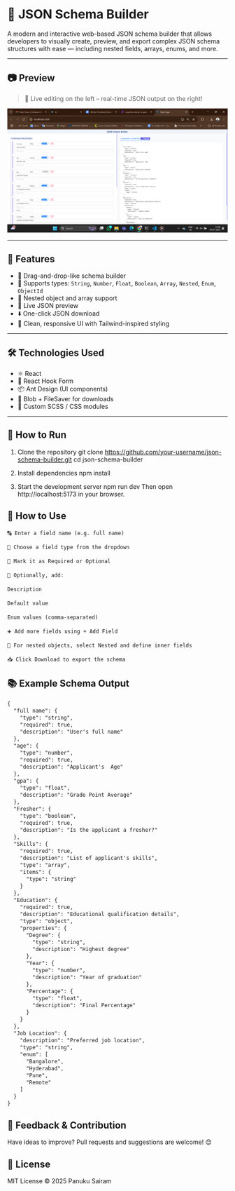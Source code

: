 # 🧩 JSON Schema Builder

A modern and interactive web-based JSON schema builder that allows developers to visually create, preview, and export complex JSON schema structures with ease — including nested fields, arrays, enums, and more.

---

## 📷 Preview

> 🔁 Live editing on the left – real-time JSON output on the right!

![Screenshot](./Screenshot.png) 

---

## 🚀 Features

- 🔧 Drag-and-drop-like schema builder
- 📑 Supports types: `String`, `Number`, `Float`, `Boolean`, `Array`, `Nested`, `Enum`, `ObjectId`
- 🧠 Nested object and array support
- 📃 Live JSON preview
- ⬇️ One-click JSON download
- 🎨 Clean, responsive UI with Tailwind-inspired styling

---

## 🛠️ Technologies Used

- ⚛️ React
- 🧮 React Hook Form
- 📦 Ant Design (UI components)
- 💾 Blob + FileSaver for downloads
- 🧰 Custom SCSS / CSS modules

---

## 🔧 How to Run

1. Clone the repository
git clone https://github.com/your-username/json-schema-builder.git
cd json-schema-builder

 2. Install dependencies
npm install

 3. Start the development server
npm run dev
Then open http://localhost:5173 in your browser.

## 🏁 How to Use
```
🔠 Enter a field name (e.g. full name)

🧩 Choose a field type from the dropdown

🎯 Mark it as Required or Optional

📝 Optionally, add:

Description

Default value

Enum values (comma-separated)

➕ Add more fields using + Add Field

🧬 For nested objects, select Nested and define inner fields

📥 Click Download to export the schema
```
## 📚 Example Schema Output
```
{
  "full name": {
    "type": "string",
    "required": true,
    "description": "User's full name"
  },
  "age": {
    "type": "number",
    "required": true,
    "description": "Applicant's  Age"
  },
  "gpa": {
    "type": "float",
    "description": "Grade Point Average"
  },
  "Fresher": {
    "type": "boolean",
    "required": true,
    "description": "Is the applicant a fresher?"
  },
  "Skills": {
    "required": true,
    "description": "List of applicant's skills",
    "type": "array",
    "items": {
      "type": "string"
    }
  },
  "Education": {
    "required": true,
    "description": "Educational qualification details",
    "type": "object",
    "properties": {
      "Degree": {
        "type": "string",
        "description": "Highest degree"
      },
      "Year": {
        "type": "number",
        "description": "Year of graduation"
      },
      "Percentage": {
        "type": "float",
        "description": "Final Percentage"
      }
    }
  },
  "Job Location": {
    "description": "Preferred job location",
    "type": "string",
    "enum": [
      "Bangalore",
      "Hyderabad",
      "Pune",
      "Remote"
    ]
  }
}
```
## 📩 Feedback & Contribution
Have ideas to improve? Pull requests and suggestions are welcome! 😊

## 📄 License
MIT License © 2025 Panuku Sairam